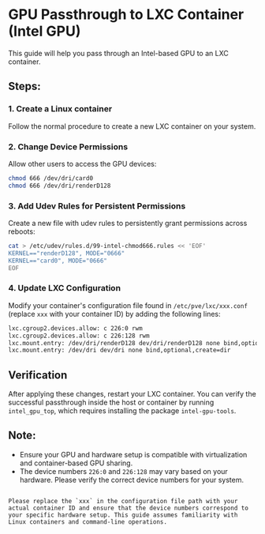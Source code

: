 
# GPU Passthrough to LXC Container (Intel GPU)

This guide will help you pass through an Intel-based GPU to an LXC container.

## Steps:

### 1. Create a Linux container
Follow the normal procedure to create a new LXC container on your system.

### 2. Change Device Permissions
Allow other users to access the GPU devices:
```bash
chmod 666 /dev/dri/card0
chmod 666 /dev/dri/renderD128
```

### 3. Add Udev Rules for Persistent Permissions
Create a new file with udev rules to persistently grant permissions across reboots:
```bash
cat > /etc/udev/rules.d/99-intel-chmod666.rules << 'EOF'
KERNEL=="renderD128", MODE="0666"
KERNEL=="card0", MODE="0666"
EOF
```

### 4. Update LXC Configuration
Modify your container's configuration file found in `/etc/pve/lxc/xxx.conf` (replace `xxx` with your container ID) by adding the following lines:

```bash
lxc.cgroup2.devices.allow: c 226:0 rwm
lxc.cgroup2.devices.allow: c 226:128 rwm
lxc.mount.entry: /dev/dri/renderD128 dev/dri/renderD128 none bind,optional,create=file 0, 0
lxc.mount.entry: /dev/dri dev/dri none bind,optional,create=dir
```

## Verification

After applying these changes, restart your LXC container. You can verify the successful passthrough inside the host or container by running `intel_gpu_top`, which requires installing the package `intel-gpu-tools`.

## Note:
- Ensure your GPU and hardware setup is compatible with virtualization and container-based GPU sharing.
- The device numbers `226:0` and `226:128` may vary based on your hardware. Please verify the correct device numbers for your system.
```

Please replace the `xxx` in the configuration file path with your actual container ID and ensure that the device numbers correspond to your specific hardware setup. This guide assumes familiarity with Linux containers and command-line operations.

